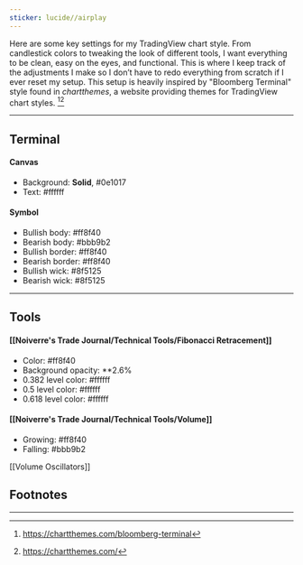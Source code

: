 ```yaml
---
sticker: lucide//airplay
---
```

Here are some key settings for my TradingView chart style. From candlestick colors to tweaking the look of different tools, I want everything to be clean, easy on the eyes, and functional. This is where I keep track of the adjustments I make so I don’t have to redo everything from scratch if I ever reset my setup. This setup is heavily inspired by "Bloomberg Terminal" style found in *chartthemes*, a website providing themes for TradingView chart styles. [^1][^2]

---
## Terminal

#### Canvas

- Background: **Solid**, #0e1017
- Text: #ffffff

#### Symbol

- Bullish body: #ff8f40
- Bearish body: #bbb9b2
- Bullish border: #ff8f40 
- Bearish border: #ff8f40
- Bullish wick: #8f5125
- Bearish wick: #8f5125

---
## Tools

#### [[Noiverre's Trade Journal/Technical Tools/Fibonacci Retracement]]

- Color: #ff8f40 
- Background opacity: **2.6%
- 0.382 level color: #ffffff 
- 0.5 level color: #ffffff 
- 0.618 level color: #ffffff 

#### [[Noiverre's Trade Journal/Technical Tools/Volume]]

- Growing: #ff8f40
- Falling: #bbb9b2

[[Volume Oscillators]]
## Footnotes
---

[^1]: https://chartthemes.com/bloomberg-terminal

[^2]: https://chartthemes.com/

